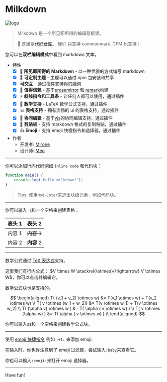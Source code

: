 # Milkdown

![logo](https://preview.redd.it/us7w1x2zx8461.jpg?auto=webp&s=077a73d5c08aec0bc0fb48c5e5be40c928467bb6)

> Milkdown 是一个所见即所得的编辑器框架。
>
> :baby_bottle: 这里是[代码仓库](点击右键打开链接)。
> 我们 ~~只支持 commonmark~~. GFM 也支持！

您可以在**双栏编辑模式**中看到 markdown 文本。

-   特性
    -   [x] 📝 **所见即所得的 Markdown** - 以一种优雅的方式编写 markdown
    -   [x] 🎨 **可定制主题** - 主题可以通过 npm 包安装和共享
    -   [x] **可交互** - 通过插件支持你的脑洞
    -   [x] 🦾 **值得信赖** - 基于[prosemirror](https://prosemirror.net/) 和 [remark](https://github.com/remarkjs/remark)构建
    -   [x] ⚡️ **斜线指令和工具条** - 让任何人都可以使用，通过插件
    -   [x] 🧮 **数学支持** - LaTeX 数学公式支持，通过插件
    -   [x] 📊 **表格支持** - 拥有流畅的 ui 的表格支持，通过插件
    -   [x] 🍻 **协同编辑** - 基于[yjs](https://docs.yjs.dev/)的协同编辑支持，通过插件
    -   [x] 💾 **剪贴板** - 支持 markdown 格式的复制粘贴，通过插件
    -   [x] :+1: **Emoji** - 支持 emoji 快捷指令和选择器，通过插件
-   作者
    -   开发者: [Mirone][mirone]
    -   设计师: [Meo][meo]

---

你可以添加行内代码例如 `inline code` 和代码块：

```javascript
function main() {
    console.log('Hello milkdown!');
}
```

> Tips: 使用`Mod-Enter`来退出块级元素，例如代码块。

---

你可以输入`||`和一个空格来创建表格：

| 表头 1 |   表头 2   |
| ------ | :--------: |
| 内容 1 | ~~内容 1~~ |
| 内容 2 | **内容** 2 |

---

数学公式通过 [TeX 表达式](https://en.wikipedia.org/wiki/TeX)支持。

这里我们有行内公式： $V \times W \stackrel{\otimes}{\rightarrow} V \otimes W$，你可以点击并编辑它。

数学公式块也是支持的。

$$
\begin{aligned}
T( (v_1 + v_2) \otimes w) &= T(v_1 \otimes w) + T(v_2 \otimes w) \\
T( v \otimes (w_1 + w_2)) &= T(v \otimes w_1) + T(v \otimes w_2) \\
T( (\alpha v) \otimes w ) &= T( \alpha ( v \otimes w) ) \\
T( v \otimes (\alpha w) ) &= T( \alpha ( v \otimes w) ) \\
\end{aligned}
$$

你可以输入`$$`和一个空格来创建数学公式块。

---

使用 [emoji 快捷指令](https://www.webfx.com/tools/emoji-cheat-sheet/) 例如 `:+1:` 来添加 emoji.

在输入时，你也许注意到了 emoji 过滤器，尝试输入`:baby`来查看它。

你也可以输入`:emoji:`来打开 emoji 选择器。

---

Have fun!

[repo]: https://github.com/Saul-Mirone/milkdown
[prosemirror]: https://prosemirror.net/
[yjs]: https://docs.yjs.dev/
[remark]: https://github.com/remarkjs/remark
[mirone]: https://github.com/Saul-Mirone
[meo]: https://github.com/Saul-Meo

